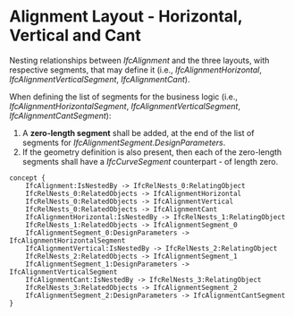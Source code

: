 Alignment Layout - Horizontal, Vertical and Cant
================================================

Nesting relationships between _IfcAlignment_ and the three layouts, with respective segments, that may define it (i.e., _IfcAlignmentHorizontal_, _IfcAlignmentVerticalSegment_, _IfcAlignmentCant_).

When defining the list of segments for the business logic (i.e., _IfcAlignmentHorizontalSegment_, _IfcAlignmentVerticalSegment_, _IfcAlignmentCantSegment_):

1. A **zero-length segment** shall be added, at the end of the list of segments for _IfcAlignmentSegment.DesignParameters_.
2. If the geometry definition is also present, then each of the zero-length segments shall have a _IfcCurveSegment_ counterpart - of length zero.

```
concept {
    IfcAlignment:IsNestedBy -> IfcRelNests_0:RelatingObject
    IfcRelNests_0:RelatedObjects -> IfcAlignmentHorizontal
    IfcRelNests_0:RelatedObjects -> IfcAlignmentVertical
    IfcRelNests_0:RelatedObjects -> IfcAlignmentCant
    IfcAlignmentHorizontal:IsNestedBy -> IfcRelNests_1:RelatingObject
    IfcRelNests_1:RelatedObjects -> IfcAlignmentSegment_0
    IfcAlignmentSegment_0:DesignParameters -> IfcAlignmentHorizontalSegment
    IfcAlignmentVertical:IsNestedBy -> IfcRelNests_2:RelatingObject
    IfcRelNests_2:RelatedObjects -> IfcAlignmentSegment_1
    IfcAlignmentSegment_1:DesignParameters -> IfcAlignmentVerticalSegment
    IfcAlignmentCant:IsNestedBy -> IfcRelNests_3:RelatingObject
    IfcRelNests_3:RelatedObjects -> IfcAlignmentSegment_2
    IfcAlignmentSegment_2:DesignParameters -> IfcAlignmentCantSegment
}
```
